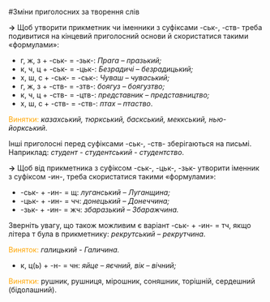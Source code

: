 #Змiни приголосних за творення слiв

<p><b>&rarr;</b> Щоб утворити прикметник чи iменники з суфiксами -ськ-, -ств- треба подивитися на кiнцевий приголосний основи й скористатися такими «формулами»:</p>

<ul>
<li> <span class="p1">г, ж, з + -ськ- = -зьк-</span>: <i>Прага – празький;</i></li>
<li> <span class="p1">к, ч, ц + -ськ- = -цьк-</span>: <i>Безрадичi – безрадицький;</i></li>
<li> <span class="p1">х, ш, с + -ськ- = -ськ-</span>: <i>Чуваш – чуваський;</i></li>
<li> <span class="p1">г, ж, з + -ств- = -зтв-</span>: <i>боягуз – боягузтво;</i></li>
<li> <span class="p1">к, ч, ц + -ств- = -цтв-</span>: <i>представник – представництво;</i></li>
<li> <span class="p1">х, ш, с + -ств- = -ств-</span>: <i>птах – птаство</i>.</li>
</ul>

<font color="orange">Винятки:</font> <i>каза<span class="p1">хськ</span>ий, тюр<span class="p1">кськ</span>ий, бас<span class="p1">кськ</span>ий, мек<span class="p1">кськ</span>ий, нью-йор<span class="p1">кськ</span>ий</i>.

Iншi приголоснi перед суфiксами <span class="p1">-ськ-, -ств-</span> зберiгаються на письмi.<br>
Наприклад: <i>студент - студентський - студентство</i>.
<br>


<p><b>&rarr;</b> Щоб вiд прикметника з суфiксом <span class="p1">-ськ-, -цьк-, -зьк-</span> утворити iменник з суфiксом <span class="p1">-ин-</span>, треба скористатися такими «формулами»:</p>

<ul>
<li> <span class="p1">-ськ- + -ин- = щ</span>: <i>луганський – Луганщина;</i></li>
<li> <span class="p1">-цьк- + -ин- = чч</span>: <i>донецький – Донеччина;</i></li>
<li> <span class="p1">-зьк- + -ин- = жч</span>: <i>збаразький – Збаражчина.</i></li>
</ul>

Звернiть увагу, що також можливим є варiант <span class="p1">-ськ- + -ин- = тч</span>, якщо лiтера <span class="p1">т</span> була в прикметнику: <i>рекрутський – рекрутчина</i>.
<br>

<font color="orange">Виняток:</font><i> гали<span class="p1">цьк</span>ий - Гали<span class="p1">ч</span>ина.</i>


<ul>
<li> <span class="p1">к, ц(ь) + -н- = чн</span>: <i>яйце – яєчний, вiк – вiчний;</i></li>
</ul>

<font color="orange">Винятки:</font> ру<span class="p1">шн</span>ик, ру<span class="p1">шн</span>иця, мiро<span class="p1">шн</span>ик, соня<span class="p1">шн</span>ик, торi<span class="p1">шн</span>iй, серде<span class="p1">шн</span>ий (бiдола<span class="p1">шн</span>ий).